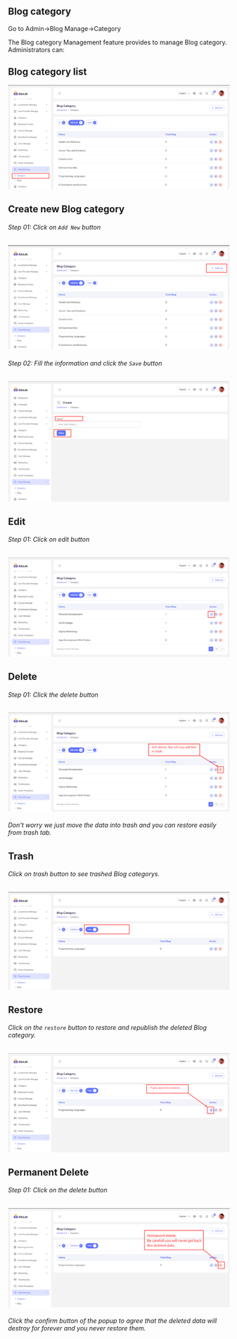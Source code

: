 ## Blog category

Go to Admin->Blog Manage->Category

The Blog category Management feature provides to manage Blog category. Administrators can:

## <strong>Blog category list</strong>

![src](/assets/lms/images/blog-manage/category/list.png)

## <strong>Create new Blog category</strong>

###### Step 01: Click on `Add New` button

![src](/assets/lms/images/blog-manage/category/add.png)

###### Step 02: Fill the information and click the `Save` button

![src](/assets/lms/images/blog-manage/category/add-new.png)

## Edit

###### Step 01: Click on edit button

![src](/assets/lms/images/blog-manage/category/edit.png)

## Delete

###### Step 01: Click the delete button

![src](/assets/lms/images/blog-manage/category/delete.png)

###### Don't worry we just move the data into trash and you can restore easily from trash tab.

## Trash

###### Click on trash button to see trashed Blog categorys.

![src](/assets/lms/images/blog-manage/category/trash-list.png)

## Restore

###### Click on the `restore` button to restore and republish the deleted Blog category.

![src](/assets/lms/images/blog-manage/category/restore.png)

## Permanent Delete

###### Step 01: Click on the delete button

![src](/assets/lms/images/blog-manage/category/trash-delete.png)

###### Click the confirm button of the popup to agree that the deleted data will destroy for forever and you never restore them.
